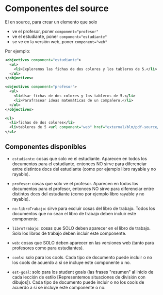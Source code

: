 # Componentes del source

El en source, para crear un elemento que solo 
*  ve el profesor, poner `component="profesor"`
*  ve el estudiante, poner `component="estudiante"`
*  se ve en la versión web, poner `component="web"`

Por ejemplo:
```xml
<objectives component="estudiante">
  <ul>
    <li>Exploremos las fichas de dos colores y los tableros de 5.</li>
  </ul>
</objectives>

<objectives component="profesor">
  <ul>
    <li>Usar fichas de dos colores y los tableros de 5.</li>
    <li>Parafrasear ideas matemáticas de un compañero.</li>
  </ul>
</objectives>

<ul>
  <li>fichas de dos colores</li>
  <li>tableros de 5 <url component="web" href="external/blm/pdf-source/tableros-de-5.pdf">(ver pdf)</url></li>
</ul>
```

## Componentes disponibles

*  `estudiante`: cosas que solo ve el estudiante. Aparecen en todos los documentos para el estudiante, entonces NO sirve para diferenciar entre distintos docs del estudiante (como por ejemplo libro rayable y no rayable).

*  `profesor`: cosas que solo ve el profesor. Aparecen en todos los documentos para el profesor, entonces NO sirve para diferenciar entre distintos docs del estudiante (como por ejemplo libro rayable y no rayable).

*  `no-libroTrabajo`: sirve para excluir cosas del libro de trabajo. Todos los documentos que no sean el libro de trabajo deben incluir este componente.

*  `libroTrabajo`: cosas que SOLO deben aparecer en el libro de trabajo. Solo los libros de trabajo deben incluir este componente.

*  `web`: cosas que SOLO deben aparecer en las versiones web (tanto para profesores como para estudiantes).

*  `cools`: solo para los cools. Cada tipo de documento puede incluir o no los cools de acuerdo a si se incluye este componente o no.

*  `est-goal`: solo para los student goals (las frases "resumen" al inicio de cada lección de estilo [Representemos situaciones de división con dibujos]). Cada tipo de documento puede incluir o no los cools de acuerdo a si se incluye este componente o no.
